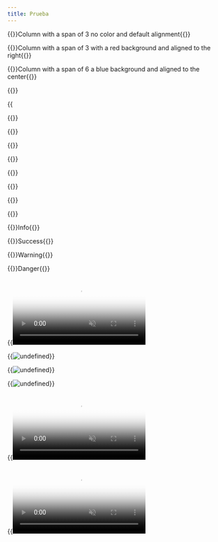 ```yaml
---
title: Prueba
---
```

{{<column span="3">}}Column with a span of 3 no color and default alignment{{</column>}}

{{<column span="3" color="#ff0000" align="right">}}Column with a span of 3 with a red background and aligned to the right{{</column>}}

{{<column span="6" color="#00ecff" align="center">}}Column with a span of 6 a blue background and aligned to the center{{</column>}}

{{<divider-title text="This is a Divider Title">}}

{{<audio src="https://samplelib.com/lib/preview/mp3/sample-6s.mp3" span="3" title="Audio Title">}}

{{<bullet type="do" leadingText="Test" text="Text">}}

{{<bullet type="dont" leadingText="No text" text="undefined">}}

{{<bullet type="do" leadingText="undefined" text="No leading text">}}

{{<color span="6" name="Test" hex="#184dd2" rgb="undefined" pantone="undefined" cmyk="undefined" mui="undefined" >}}

{{<color span="3" name="red test" hex="#ff0000" rgb="123, 123, 123" pantone="pantone goes ehre" cmyk="cmyk goes ehre" mui="mui goes here" >}}

{{<color span="3" name="blue test" hex="#00afff" rgb="rgb goes here" pantone="pantone goes here" cmyk="cmyk goes here" mui="mui goes here" >}}

{{<download span="6" title="Test File" url="/images/netlify-upload.png" >}}

{{<download span="6" title="Video" url="/images/kapture-2023-05-12-at-19.27.42.mp4" subtitle="undefined">}}

{{<hint type="info" span="3">}}Info{{</hint>}}

{{<hint type="success" span="3">}}Success{{</hint>}}

{{<hint type="warning" span="6">}}Warning{{</hint>}}

{{<hint type="danger" span="6">}}Danger{{</hint>}}

{{<video src="/images/kapture-2023-05-12-at-19.27.42.mp4" span="6" autoplay="false" muted="true" loop="true" poster="/images/gitlab-decap-login.png">}}

{{<image src="/images/subtitle-image.png"
          span="6"
          title="undefined"
          description="undefined"
          overlay="/images/subtitle-image-hover.png"
          light="false"
          dark="false"
          scale="false"
          >}}

{{<image src="/images/client-secret.png"
          span="3"
          title="undefined"
          description="undefined"
          overlay="undefined"
          light="true"
          dark="false"
          scale="true"
          >}}

{{<image src="/images/add-new-site.png"
          span="3"
          title="undefined"
          description="undefined"
          overlay="undefined"
          light="false"
          dark="true"
          scale="true"
          >}}

{{<video src="/images/kapture-2023-05-12-at-19.27.42.mp4" span="3" autoplay="true" muted="true" loop="true" poster="undefined">}}

{{<video src="/images/kapture-2023-05-12-at-19.27.42.mp4" span="3" autoplay="false" muted="false" loop="false" poster="/images/gitlab-decap-login.png">}}